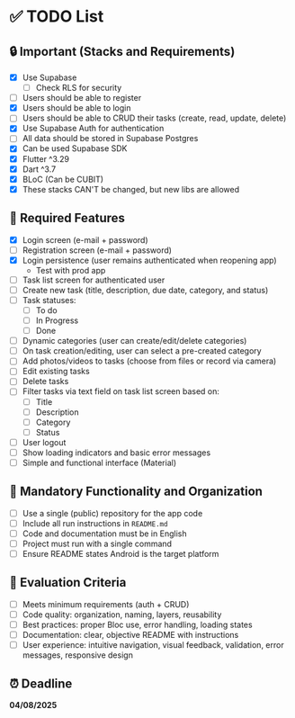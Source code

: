 # ✅ TODO List

## 🔒 Important (Stacks and Requirements)

- [x] Use Supabase
  - [ ] Check RLS for security
- [ ] Users should be able to register
- [x] Users should be able to login
- [ ] Users should be able to CRUD their tasks (create, read, update, delete)
- [x] Use Supabase Auth for authentication
- [ ] All data should be stored in Supabase Postgres
- [x] Can be used Supabase SDK
- [x] Flutter ^3.29
- [x] Dart ^3.7
- [x] BLoC (Can be CUBIT)
- [x] These stacks CAN'T be changed, but new libs are allowed

## 📲 Required Features

- [x] Login screen (e-mail + password)
- [ ] Registration screen (e-mail + password)
- [x] Login persistence (user remains authenticated when reopening app)
  - Test with prod app
- [ ] Task list screen for authenticated user
- [ ] Create new task (title, description, due date, category, and status)
- [ ] Task statuses:
  - [ ] To do
  - [ ] In Progress
  - [ ] Done
- [ ] Dynamic categories (user can create/edit/delete categories)
- [ ] On task creation/editing, user can select a pre-created category
- [ ] Add photos/videos to tasks (choose from files or record via camera)
- [ ] Edit existing tasks
- [ ] Delete tasks
- [ ] Filter tasks via text field on task list screen based on:
  - [ ] Title
  - [ ] Description
  - [ ] Category
  - [ ] Status
- [ ] User logout
- [ ] Show loading indicators and basic error messages
- [ ] Simple and functional interface (Material)

## 📁 Mandatory Functionality and Organization

- [ ] Use a single (public) repository for the app code
- [ ] Include all run instructions in `README.md`
- [ ] Code and documentation must be in English
- [ ] Project must run with a single command
- [ ] Ensure README states Android is the target platform

## 🧪 Evaluation Criteria

- [ ] Meets minimum requirements (auth + CRUD)
- [ ] Code quality: organization, naming, layers, reusability
- [ ] Best practices: proper Bloc use, error handling, loading states
- [ ] Documentation: clear, objective README with instructions
- [ ] User experience: intuitive navigation, visual feedback, validation, error messages, responsive design

## ⏰ Deadline

**04/08/2025**  
